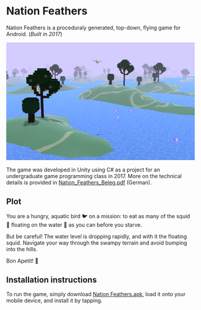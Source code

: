 # Nation Feathers
Nation Feathers is a proceduraly generated, top-down, flying game for Android. (<em>Built in 2017</em>)

![A screenshot of the game](./screenshot.png)

The game was developed in Unity using C# as a project for an undergraduate game programming class in 2017.
More on the technical details is provided in [Nation_Feathers_Beleg.pdf](./Nation_Feathers_Beleg.pdf) (German).

## Plot
You are a hungry, aquatic bird :bird: on a mission: to eat as many of the squid :octopus: floating on the 
water :ocean: as you can before you starve.

But be careful! The water level is dropping rapidly, and with it the floating 
squid. Navigate your way through the swampy terrain and avoid bumping into the 
hills. 

Bon Apetit! :fork_and_knife:

## Installation instructions
To run the game, simply download [Nation Feathers.apk](./Nation%20Feathers.apk), load it onto your mobile device, and install it by tapping.
